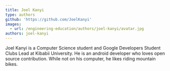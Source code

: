 ```yaml
---
title: Joel Kanyi
type: authors
github: 'https://github.com/JoelKanyi'
images:
  - url: /engineering-education/authors/joel-kanyi/avatar.jpg
authors: joel-kanyi
---
```


Joel Kanyi is a Computer Science student and Google Developers Student Clubs Lead at Kibabii University. He is an android developer who loves open source contribution. While not on his computer, he likes riding mountain bikes.
